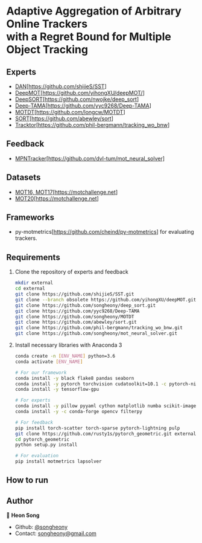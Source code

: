 # Adaptive Aggregation of Arbitrary Online Trackers <br/> with a Regret Bound for Multiple Object Tracking

## Experts

* [DAN](https://arxiv.org/abs/1810.11780)[<https://github.com/shijieS/SST>]
* [DeepMOT](https://arxiv.org/abs/1906.06618)[<https://github.com/yihongXU/deepMOT/>]
* [DeepSORT](https://arxiv.org/abs/1812.00442)[<https://github.com/nwojke/deep_sort>]
* [Deep-TAMA](https://arxiv.org/abs/1907.00831)[<https://github.com/yyc9268/Deep-TAMA>]
* [MOTDT](https://arxiv.org/abs/1809.04427)[<https://github.com/longcw/MOTDT>]
* [SORT](https://arxiv.org/abs/1602.00763)[<https://github.com/abewley/sort>]
* [Tracktor](https://arxiv.org/abs/1903.05625)[<https://github.com/phil-bergmann/tracking_wo_bnw>]

## Feedback

* [MPNTracker](https://arxiv.org/abs/1912.07515)[https://github.com/dvl-tum/mot_neural_solver]

## Datasets

* [MOT16, MOT17](https://arxiv.org/abs/1603.00831)[<https://motchallenge.net>]
* [MOT20](https://arxiv.org/abs/2003.09003)[<https://motchallenge.net>]

## Frameworks

* py-motmetrics[<https://github.com/cheind/py-motmetrics>] for evaluating trackers.

## Requirements

1. Clone the repository of experts and feedback

    ```sh
    mkdir external
    cd external
    git clone https://github.com/shijieS/SST.git
    git clone --branch obsolete https://github.com/yihongXU/deepMOT.git
    git clone https://github.com/songheony/deep_sort.git
    git clone https://github.com/yyc9268/Deep-TAMA
    git clone https://github.com/songheony/MOTDT
    git clone https://github.com/abewley/sort.git
    git clone https://github.com/phil-bergmann/tracking_wo_bnw.git
    git clone https://github.com/songheony/mot_neural_solver.git
    ```

2. Install necessary libraries with Anaconda 3

    ```sh
    conda create -n [ENV_NAME] python=3.6
    conda activate [ENV_NAME]

    # For our framework
    conda install -y black flake8 pandas seaborn
    conda install -y pytorch torchvision cudatoolkit=10.1 -c pytorch-nightly
    conda install -y tensorflow-gpu

    # For experts
    conda install -y pillow pyyaml cython matplotlib numba scikit-image scipy
    conda install -y -c conda-forge opencv filterpy

    # For feedback
    pip install torch-scatter torch-sparse pytorch-lightning pulp
    git clone https://github.com/rusty1s/pytorch_geometric.git external/pytorch_geometric
    cd pytorch_geometric
    python setup.py install

    # For evaluation
    pip install motmetrics lapsolver
    ```

## How to run

## Author

👤 **Heon Song**

* Github: [@songheony](https://github.com/songheony)
* Contact: songheony@gmail.com
